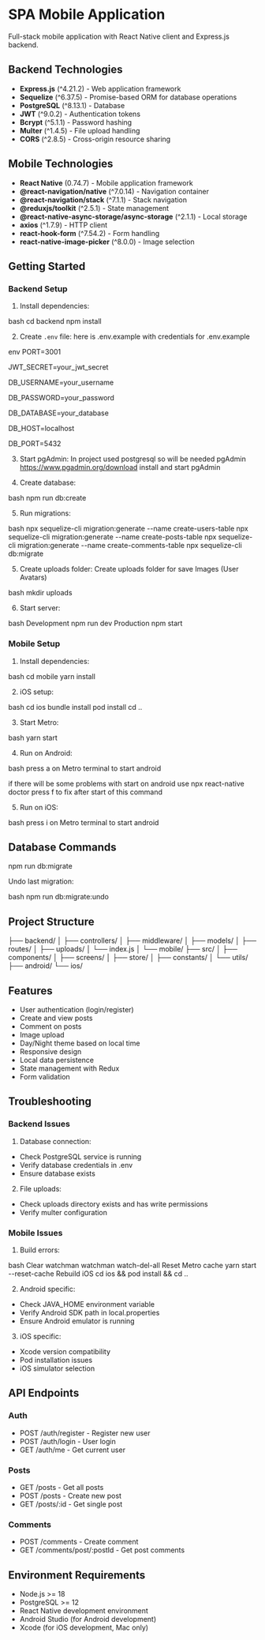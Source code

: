 # SPA Mobile Application

Full-stack mobile application with React Native client and Express.js backend.

## Backend Technologies

- **Express.js** (^4.21.2) - Web application framework
- **Sequelize** (^6.37.5) - Promise-based ORM for database operations
- **PostgreSQL** (^8.13.1) - Database
- **JWT** (^9.0.2) - Authentication tokens
- **Bcrypt** (^5.1.1) - Password hashing
- **Multer** (^1.4.5) - File upload handling
- **CORS** (^2.8.5) - Cross-origin resource sharing

## Mobile Technologies

- **React Native** (0.74.7) - Mobile application framework
- **@react-navigation/native** (^7.0.14) - Navigation container
- **@react-navigation/stack** (^7.1.1) - Stack navigation
- **@reduxjs/toolkit** (^2.5.1) - State management
- **@react-native-async-storage/async-storage** (^2.1.1) - Local storage
- **axios** (^1.7.9) - HTTP client
- **react-hook-form** (^7.54.2) - Form handling
- **react-native-image-picker** (^8.0.0) - Image selection

## Getting Started

### Backend Setup

1. Install dependencies:

bash
cd backend
npm install

2. Create `.env` file:
   here is .env.example with credentials for .env.example

env
PORT=3001

JWT_SECRET=your_jwt_secret

DB_USERNAME=your_username

DB_PASSWORD=your_password

DB_DATABASE=your_database

DB_HOST=localhost

DB_PORT=5432

3. Start pgAdmin:
   In project used postgresql so will be needed pgAdmin
   https://www.pgadmin.org/download
   install and start pgAdmin

4. Create database:

bash
npm run db:create

5. Run migrations:

bash
npx sequelize-cli migration:generate --name create-users-table
npx sequelize-cli migration:generate --name create-posts-table
npx sequelize-cli migration:generate --name create-comments-table
npx sequelize-cli db:migrate

5. Create uploads folder:
   Create uploads folder for save Images (User Avatars)

bash
mkdir uploads

6. Start server:

bash
Development
npm run dev
Production
npm start

### Mobile Setup

1. Install dependencies:

bash
cd mobile
yarn install

2. iOS setup:

bash
cd ios
bundle install
pod install
cd ..

3. Start Metro:

bash
yarn start

4. Run on Android:

bash
press a on Metro terminal to start android

if there will be some problems with start on android use
npx react-native doctor
press f to fix after start of this command

5. Run on iOS:

bash
press i on Metro terminal to start android

## Database Commands

npm run db:migrate

Undo last migration:

bash
npm run db:migrate:undo

## Project Structure

├── backend/
│ ├── controllers/
│ ├── middleware/
│ ├── models/
│ ├── routes/
│ ├── uploads/
│ └── index.js
│
└── mobile/
├── src/
│ ├── components/
│ ├── screens/
│ ├── store/
│ ├── constants/
│ └── utils/
├── android/
└── ios/

## Features

- User authentication (login/register)
- Create and view posts
- Comment on posts
- Image upload
- Day/Night theme based on local time
- Responsive design
- Local data persistence
- State management with Redux
- Form validation

## Troubleshooting

### Backend Issues

1. Database connection:

- Check PostgreSQL service is running
- Verify database credentials in .env
- Ensure database exists

2. File uploads:

- Check uploads directory exists and has write permissions
- Verify multer configuration

### Mobile Issues

1. Build errors:

bash
Clear watchman
watchman watch-del-all
Reset Metro cache
yarn start --reset-cache
Rebuild iOS
cd ios && pod install && cd ..

2. Android specific:

- Check JAVA_HOME environment variable
- Verify Android SDK path in local.properties
- Ensure Android emulator is running

3. iOS specific:

- Xcode version compatibility
- Pod installation issues
- iOS simulator selection

## API Endpoints

### Auth

- POST /auth/register - Register new user
- POST /auth/login - User login
- GET /auth/me - Get current user

### Posts

- GET /posts - Get all posts
- POST /posts - Create new post
- GET /posts/:id - Get single post

### Comments

- POST /comments - Create comment
- GET /comments/post/:postId - Get post comments

## Environment Requirements

- Node.js >= 18
- PostgreSQL >= 12
- React Native development environment
- Android Studio (for Android development)
- Xcode (for iOS development, Mac only)
